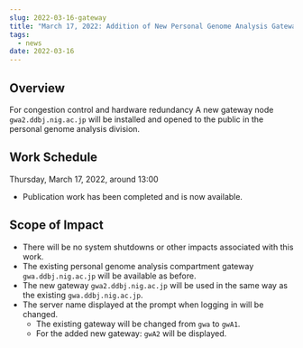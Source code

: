 ```yaml
---
slug: 2022-03-16-gateway
title: "March 17, 2022: Addition of New Personal Genome Analysis Gateway"
tags:
  - news
date: 2022-03-16
---
```



## Overview

For congestion control and hardware redundancy
A new gateway node `gwa2.ddbj.nig.ac.jp` will be installed and opened to the public in the personal genome analysis division.

<!-- truncate -->

## Work Schedule

Thursday, March 17, 2022, around 13:00 
- Publication work has been completed and is now available.

## Scope of Impact
- There will be no system shutdowns or other impacts associated with this work.
- The existing personal genome analysis compartment gateway `gwa.ddbj.nig.ac.jp` will be available as before.
- The new gateway `gwa2.ddbj.nig.ac.jp` will be used in the same way as the existing `gwa.ddbj.nig.ac.jp`.
- The server name displayed at the prompt when logging in will be changed.
    - The existing gateway will be changed from `gwa` to `gwA1`.
    - For the added new gateway: `gwA2` will be displayed.
